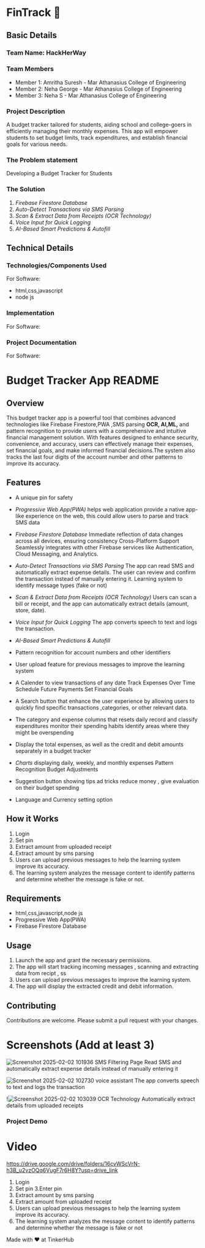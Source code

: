 # FinTrack 🎯


## Basic Details
### Team Name: HackHerWay


### Team Members
- Member 1: Amritha Suresh - Mar Athanasius College of Engineering
- Member 2: Neha George - Mar Athanasius College of Engineering
- Member 3: Neha S - Mar Athanasius College of Engineering



### Project Description
 A budget tracker tailored for students, aiding school and college-goers in efficiently managing their monthly expenses. This app will empower students to set budget limits, track expenditures, and establish financial goals for various needs.


### The Problem statement
 Developing a Budget Tracker for Students

### The Solution
  1. *Firebase Firestore Database*
  2. *Auto-Detect Transactions via SMS Parsing*
  3.  *Scan & Extract Data from Receipts (OCR Technology)*
  4.  *Voice Input for Quick Logging*
  5.  *AI-Based Smart Predictions & Autofill*

## Technical Details
### Technologies/Components Used
For Software:
- html,css,javascript
- node js


### Implementation
For Software:
 

### Project Documentation
For Software:
# Budget Tracker App README

## Overview
 
This budget tracker app is a powerful tool that combines advanced technologies like Firebase Firestore,PWA ,SMS parsing  **OCR, AI,ML,** and pattern recognition to provide users with a comprehensive and intuitive financial management solution. With features designed to enhance security, convenience, and accuracy, users can effectively manage their expenses, set financial goals, and make informed financial decisions.The system also tracks the last four digits of the account number and other patterns to improve its accuracy.


## Features

*   A unique pin for safety
*   *Progressive Web App(PWA)* helps web application provide a native app-like experience on the web, this could allow users to parse and track SMS data 
     
*   *Firebase Firestore Database*
            Immediate reflection of data changes across all devices, ensuring consistency
            Cross-Platform Support
            Seamlessly integrates with other Firebase services like Authentication, Cloud Messaging, and Analytics.

*   *Auto-Detect Transactions via SMS Parsing*
            The app can read SMS and automatically extract expense details.
            The user can review and confirm the transaction instead of manually entering it. 
            Learning system to identify message types (fake or not)     

*   *Scan & Extract Data from Receipts (OCR Technology)*
            Users can scan a bill or receipt, and the app can automatically extract details (amount, store, date).

*  *Voice Input for Quick Logging*
            The app converts speech to text and logs the transaction.

*   *AI-Based Smart Predictions & Autofill*
  
*   Pattern recognition for account numbers and other identifiers
   
*   User upload feature for previous messages to improve the learning system
   
*   A Calender to view  transactions of any date
            Track Expenses Over Time
            Schedule Future Payments
            Set Financial Goals
   
*   A Search button that enhance the user experience by allowing users to quickly find specific transactions ,categories, or other relevant data.
   
*   The category and expense columns that resets daily 
           record and classify expenditures
           monitor their spending habits
           identify areas where they might be overspending
           
*   Display the total expenses, as well as the credit and debit amounts separately in a budget tracker
   
*   *Charts* displaying daily, weekly, and monthly expenses
            Pattern Recognition
            Budget Adjustments

*   Suggestion button showing tips ad tricks reduce money , give evaluation on their budget spending
   
*   Language and Currency setting option

## How it Works
   1. Login
   2. Set pin
   3. Extract amount from uploaded receipt
   4. Extract amount by sms parsing
   5. Users can upload previous messages to help the learning system   improve its accuracy.
   6. The learning system analyzes the message content to identify patterns and determine whether the message is fake or not.

## Requirements

*   html,css,javascript,node js
*   Progressive Web App(PWA)
*   Firebase Firestore Database



## Usage

1.  Launch the app and grant the necessary permissions.
2.  The app will start tracking incoming messages , scanning and extracting data from recipt , ss
3.  Users can upload previous messages to improve the learning system.
4.  The app will display the extracted credit and debit information.

## Contributing

Contributions are welcome. Please submit a pull request with your changes.

# Screenshots (Add at least 3)
![Screenshot 2025-02-02 101936](https://github.com/user-attachments/assets/a0a90b5e-21e7-48de-898e-900c2b74459b)
SMS Filtering Page
Read SMS and automatically extract expense details instead of manually entering it


![Screenshot 2025-02-02 102730](https://github.com/user-attachments/assets/120b341d-c829-4a21-9c16-526504e5484a)
voice assistant
The app converts speech to text and logs the transaction

!![Screenshot 2025-02-02 103039](https://github.com/user-attachments/assets/2ff1316f-24c5-4101-bb97-35ae63cef006)
OCR Technology
Automatically extract details from uploaded receipts 


### Project Demo
# Video
https://drive.google.com/drive/folders/16cvWScVrN-h3B_u2vzOQq6VugF7r6H8Y?usp=drive_link
   1. Login
   2. Set pin
   3.Enter pin
   4.  Extract amount by sms parsing
   5. Extract amount from uploaded receipt
   6. Users can upload previous messages to help the learning system   improve its accuracy.
   7. The learning system analyzes the message content to identify patterns and determine whether the message is fake or not



Made with ❤ at TinkerHub
